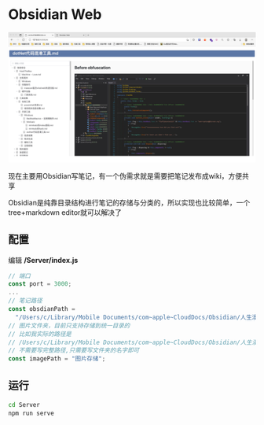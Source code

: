# Obsidian Web

![](/image/index.jpg)

现在主要用Obsidian写笔记，有一个伪需求就是需要把笔记发布成wiki，方便共享

Obsidian是纯靠目录结构进行笔记的存储与分类的，所以实现也比较简单，一个tree+markdown editor就可以解决了

## 配置
编辑 **/Server/index.js**

```js
// 端口
const port = 3000;
...
// 笔记路径
const obsdianPath =
  "/Users/c/Library/Mobile Documents/com~apple~CloudDocs/Obsidian/人生漫漫/人生漫漫";
// 图片文件夹，目前只支持存储到统一目录的
// 比如我实际的路径是
// /Users/c/Library/Mobile Documents/com~apple~CloudDocs/Obsidian/人生漫漫/人生漫漫/图片存储
// 不需要写完整路径,只需要写文件夹的名字即可
const imagePath = "图片存储";
```

## 运行
```bash
cd Server
npm run serve
```
